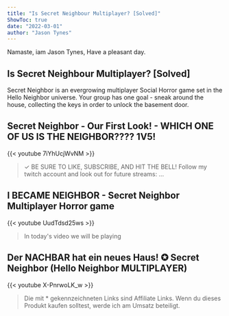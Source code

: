 ```yaml
---
title: "Is Secret Neighbour Multiplayer? [Solved]"
ShowToc: true 
date: "2022-03-01"
author: "Jason Tynes" 
---
```


Namaste, iam Jason Tynes, Have a pleasant day.
## Is Secret Neighbour Multiplayer? [Solved]
 Secret Neighbor is an evergrowing multiplayer Social Horror game set in the Hello Neighbor universe. Your group has one goal - sneak around the house, collecting the keys in order to unlock the basement door.

## Secret Neighbor - Our First Look! - WHICH ONE OF US IS THE NEIGHBOR???? 1V5!
{{< youtube 7iYhUcjWvNM >}}
>✓ BE SURE TO LIKE, SUBSCRIBE, AND HIT THE BELL! Follow my twitch account and look out for future streams: ...

## I BECAME NEIGHBOR - Secret Neighbor Multiplayer Horror game
{{< youtube UudTdsd25ws >}}
>In today's video we will be playing 

## Der NACHBAR hat ein neues Haus! ✪ Secret Neighbor (Hello Neighbor MULTIPLAYER)
{{< youtube X-PnrwoLK_w >}}
>Die mit * gekennzeichneten Links sind Affiliate Links. Wenn du dieses Produkt kaufen solltest, werde ich am Umsatz beteiligt.

